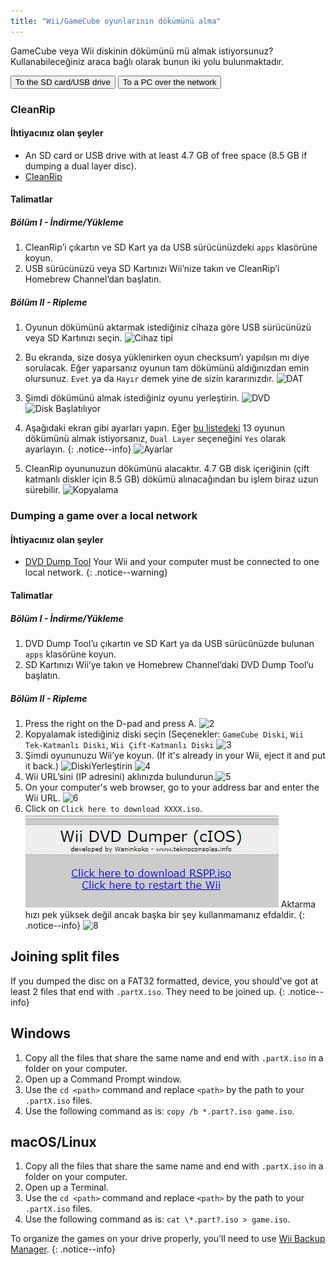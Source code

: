 ```yaml
---
title: "Wii/GameCube oyunlarının dökümünü alma"
---
```


GameCube veya Wii diskinin dökümünü mü almak istiyorsunuz? Kullanabileceğiniz araca bağlı olarak bunun iki yolu bulunmaktadır.

<button class="tablinks btn btn--large btn--primary" id="defaultOpen" onclick="openTab(event, 'cleanrip')">To the SD card/USB drive</button>
<button class="tablinks btn btn--large btn--info" onclick="openTab(event, 'dump-smb')">To a PC over the network</button>

<div id="cleanrip" class="blanktabcontent" markdown="1">

### CleanRip

#### İhtiyacınız olan şeyler

- An SD card or USB drive with at least 4.7 GB of free space (8.5 GB if dumping a dual layer disc).
- [CleanRip](https://github.com/emukidid/cleanrip/releases/latest)

#### Talimatlar

##### Bölüm I - İndirme/Yükleme

1. CleanRip’i çıkartın ve SD Kart ya da USB sürücünüzdeki `apps` klasörüne koyun.
1. USB sürücünüzü veya SD Kartınızı Wii’nize takın ve CleanRip’i Homebrew Channel’dan başlatın.

##### Bölüm II - Ripleme

1. Oyunun dökümünü aktarmak istediğiniz cihaza göre USB sürücünüzü veya SD Kartınızı seçin. ![Cihaz tipi](/images/CleanRip/2.png)
1. Bu ekranda, size dosya yüklenirken oyun checksum’ı yapılsın mı diye sorulacak. Eğer yaparsanız oyunun tam dökümünü aldığınızdan emin olursunuz. `Evet` ya da `Hayır` demek yine de sizin kararınızdır. ![DAT](/images/CleanRip/3.png)
1. Şimdi dökümünü almak istediğiniz oyunu yerleştirin. ![DVD](/images/CleanRip/4.png) ![Disk Başlatılıyor](/images/CleanRip/5.png)
1. Aşağıdaki ekran gibi ayarları yapın.
Eğer [bu listedeki](https://wiki.dolphin-emu.org/index.php?title=Category:Dual_Layer_Disc_games) 13 oyunun dökümünü almak istiyorsanız, `Dual Layer` seçeneğini `Yes` olarak ayarlayın.
{: .notice--info}
![Ayarlar](/images/CleanRip/6.png)

1. CleanRip oyununuzun dökümünü alacaktır. 4.7 GB disk içeriğinin (çift katmanlı diskler için 8.5 GB) dökümü alınacağından bu işlem biraz uzun sürebilir. ![Kopyalama](/images/CleanRip/7.png)
</div>

<div id="dump-smb" class="blanktabcontent" markdown="1">

### Dumping a game over a local network

#### İhtiyacınız olan şeyler

- [DVD Dump Tool](/assets/files/DVDDumpTool.zip)
Your Wii and your computer must be connected to one local network.
{: .notice--warning}

#### Talimatlar

##### Bölüm I - İndirme/Yükleme

1. DVD Dump Tool’u çıkartın ve SD Kart ya da USB sürücünüzde bulunan `apps` klasörüne koyun.
1. SD Kartınızı Wii’ye takın ve Homebrew Channel’daki DVD Dump Tool’u başlatın.

##### Bölüm II - Ripleme

1. Press the right on the D-pad and press A. ![2](/images/DumpDiscs_LAN/2.png)
1. Kopyalamak istediğiniz diski seçin (Seçenekler: `GameCube Diski`, `Wii Tek-Katmanlı Diski`, `Wii Çift-Katmanlı Diski` ![3](/images/DumpDiscs_LAN/3.png)
1. Şimdi oyununuzu Wii’ye koyun. (If it's already in your Wii, eject it and put it back.) ![DiskiYerleştirin](/images/DumpDiscs_LAN/insertthedisc.jpg) ![4](/images/DumpDiscs_LAN/4.png)
1. Wii URL’sini (IP adresini) aklınızda bulundurun.![5](/images/DumpDiscs_LAN/5.png)
1. On your computer's web browser, go to your address bar and enter the Wii URL. ![6](/images/DumpDiscs_LAN/6.png)
1. Click on `Click here to download XXXX.iso`. ![7](/images/DumpDiscs_LAN/7.jpg)
Aktarma hızı pek yüksek değil ancak başka bir şey kullanmamanız efdaldir.
{: .notice--info}
![8](/images/DumpDiscs_LAN/8.PNG)
</div>

## Joining split files

If you dumped the disc on a FAT32 formatted, device, you should've got at least 2 files that end with `.partX.iso`. They need to be joined up.
{: .notice--info}

## Windows

1. Copy all the files that share the same name and end with `.partX.iso` in a folder on your computer.
1. Open up a Command Prompt window.
1. Use the `cd <path>` command and replace `<path>` by the path to your `.partX.iso` files.
1. Use the following command as is: `copy /b *.part?.iso game.iso`.

## macOS/Linux

1.  Copy all the files that share the same name and end with `.partX.iso` in a folder on your computer.
1.  Open up a Terminal.
1.  Use the `cd <path>` command and replace `<path>` by the path to your `.partX.iso` files.
1.  Use the following command as is: `cat \*.part?.iso > game.iso`.

To organize the games on your drive properly, you'll need to use [Wii Backup Manager](wiibackupmanager).
{: .notice--info}

<script>
    let tabcontent = document.getElementsByClassName("blanktabcontent");
    let tablinks = document.getElementsByClassName("tablinks");

    function openTab(evt, tabName) {
        let element;

        for (element of tabcontent) {
            element.style.display = "none";
        }

        for (element of tablinks) {
            element.className = element.className.replace("btn--primary", "btn--info");
            if (!element.className.includes('btn--info'))
                element.className += " btn--info";
        }

        document.getElementById(tabName).style.display = "block";
        evt.currentTarget.className = evt.currentTarget.className.replace("btn--info", "btn--primary");
    }

    // Get the element with id="defaultOpen" and click on it
    document.getElementById("defaultOpen").click();
</script>
